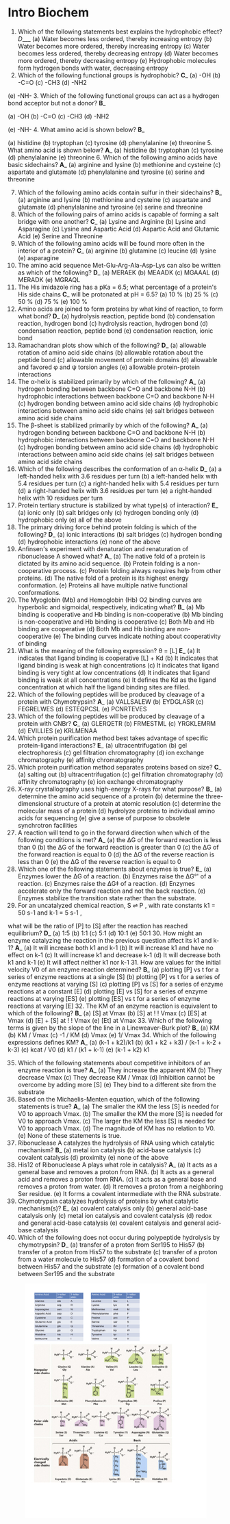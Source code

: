 # Intro Biochem

1. Which of the following statements best explains the hydrophobic effect? _D_\_\_\_ (a) Water becomes less ordered, thereby increasing entropy (b) Water becomes more ordered, thereby increasing entropy (c) Water becomes less ordered, thereby decreasing entropy (d) Water becomes more ordered, thereby decreasing entropy (e) Hydrophobic molecules form hydrogen bonds with water, decreasing entropy
2. Which of the following functional groups is hydrophobic? **C**\_ (a) -OH (b) -C=O (c) -CH3 (d) -NH2

(e) -NH- 3. Which of the following functional groups can act as a hydrogen bond acceptor but not a donor? **B**\_

(a) -OH (b) -C=O (c) -CH3 (d) -NH2

(e) -NH- 4. What amino acid is shown below? **B**\_

(a) histidine (b) tryptophan (c) tyrosine (d) phenylalanine (e) threonine 5. What amino acid is shown below? **A**\_ (a) histidine (b) tryptophan (c) tyrosine (d) phenylalanine (e) threonine 6. Which of the following amino acids have basic sidechains? **A**\_ (a) arginine and lysine (b) methionine and cysteine (c) aspartate and glutamate (d) phenylalanine and tyrosine (e) serine and threonine

7. Which of the following amino acids contain sulfur in their sidechains? **B**\_ (a) arginine and lysine (b) methionine and cysteine (c) aspartate and glutamate (d) phenylalanine and tyrosine (e) serine and threonine
8. Which of the following pairs of amino acids is capable of forming a salt bridge with one another? **C**\_ (a) Lysine and Arginine (b) Lysine and Asparagine (c) Lysine and Aspartic Acid (d) Aspartic Acid and Glutamic Acid (e) Serine and Threonine
9. Which of the following amino acids will be found more often in the interior of a protein? **C**\_ (a) arginine (b) glutamine (c) leucine (d) lysine (e) asparagine
10. The amino acid sequence Met-Glu-Arg-Ala-Asp-Lys can also be written as which of the following? **D**\_ (a) MERAEK (b) MEAADK (c) MGAAAL (d) MERADK (e) MGRAQL
11. The His imidazole ring has a pKa = 6.5; what percentage of a protein's His side chains **C**\_ will be protonated at pH = 6.5? (a) 10 % (b) 25 % (c) 50 % (d) 75 % (e) 100 %
12. Amino acids are joined to form proteins by what kind of reaction, to form what bond? **D**\_ (a) hydrolysis reaction, peptide bond (b) condensation reaction, hydrogen bond (c) hydrolysis reaction, hydrogen bond (d) condensation reaction, peptide bond (e) condensation reaction, ionic bond
13. Ramachandran plots show which of the following? **D**\_ (a) allowable rotation of amino acid side chains (b) allowable rotation about the peptide bond (c) allowable movement of protein domains (d) allowable and favored φ and ψ torsion angles (e) allowable protein-protein interactions
14. The α-helix is stabilized primarily by which of the following? **A**\_ (a) hydrogen bonding between backbone C=O and backbone N-H (b) hydrophobic interactions between backbone C=O and backbone N-H (c) hydrogen bonding between amino acid side chains (d) hydrophobic interactions between amino acid side chains (e) salt bridges between amino acid side chains
15. The β-sheet is stabilized primarily by which of the following? **A**\_ (a) hydrogen bonding between backbone C=O and backbone N-H (b) hydrophobic interactions between backbone C=O and backbone N-H (c) hydrogen bonding between amino acid side chains (d) hydrophobic interactions between amino acid side chains (e) salt bridges between amino acid side chains
16. Which of the following describes the conformation of an α-helix **D**\_ (a) a left-handed helix with 3.6 residues per turn (b) a left-handed helix with 5.4 residues per turn (c) a right-handed helix with 5.4 residues per turn (d) a right-handed helix with 3.6 residues per turn (e) a right-handed helix with 10 residues per turn
17. Protein tertiary structure is stabilized by what type(s) of interaction? **E**\_ (a) ionic only (b) salt bridges only (c) hydrogen bonding only (d) hydrophobic only (e) all of the above
18. The primary driving force behind protein folding is which of the following? **D**\_ (a) ionic interactions (b) salt bridges (c) hydrogen bonding (d) hydrophobic interactions (e) none of the above
19. Anfinsen's experiment with denaturation and renaturation of ribonuclease A showed what? **A**\_ (a) The native fold of a protein is dictated by its amino acid sequence. (b) Protein folding is a non-cooperative process. (c) Protein folding always requires help from other proteins. (d) The native fold of a protein is its highest energy conformation. (e) Proteins all have multiple native functional conformations.
20. The Myoglobin (Mb) and Hemoglobin (Hb) O2 binding curves are hyperbolic and sigmoidal, respectively, indicating what? **B**\_ (a) Mb binding is cooperative and Hb binding is non-cooperative (b) Mb binding is non-cooperative and Hb binding is cooperative (c) Both Mb and Hb binding are cooperative (d) Both Mb and Hb binding are non-cooperative (e) The binding curves indicate nothing about cooperativity of binding
21. What is the meaning of the following expression? θ = \[L] **E**\_ (a) It indicates that ligand binding is cooperative \[L] + Kd (b) It indicates that ligand binding is weak at high concentrations (c) It indicates that ligand binding is very tight at low concentrations (d) It indicates that ligand binding is weak at all concentrations (e) It defines the Kd as the ligand concentration at which half the ligand binding sites are filled.
22. Which of the following peptides will be produced by cleavage of a protein with Chymotrypsin? **A**\_ (a) VALLSALEW (b) EYDGLASR (c) FEGRELWES (d) ESTEQPCSL (e) PCNRTEVES
23. Which of the following peptides will be produced by cleavage of a protein with CNBr? **C**\_ (a) GLERQETR (b) FRMESTML (c) YRGKLEMRM (d) EVILLIES (e) KRLMENAA
24. Which protein purification method best takes advantage of specific protein-ligand interactions? **E**\_ (a) ultracentrifugation (b) gel electrophoresis (c) gel filtration chromatography (d) ion exchange chromatography (e) affinity chromatography
25. Which protein purification method separates proteins based on size? **C**\_ (a) salting out (b) ultracentrifugation (c) gel filtration chromatography (d) affinity chromatography (e) ion exchange chromatography
26. X-ray crystallography uses high-energy X-rays for what purpose? **B**\_ (a) determine the amino acid sequence of a protein (b) determine the three-dimensional structure of a protein at atomic resolution (c) determine the molecular mass of a protein (d) hydrolyze proteins to individual amino acids for sequencing (e) give a sense of purpose to obsolete synchrotron facilities
27. A reaction will tend to go in the forward direction when which of the following conditions is met? **A**\_ (a) the ΔG of the forward reaction is less than 0 (b) the ΔG of the forward reaction is greater than 0 (c) the ΔG of the forward reaction is equal to 0 (d) the ΔG of the reverse reaction is less than 0 (e) the ΔG of the reverse reaction is equal to 0
28. Which one of the following statements about enzymes is true? **E**\_ (a) Enzymes lower the ΔG of a reaction. (b) Enzymes raise the ΔG°' of a reaction. (c) Enzymes raise the ΔG‡ of a reaction. (d) Enzymes accelerate only the forward reaction and not the back reaction. (e) Enzymes stabilize the transition state rather than the substrate.
29. For an uncatalyzed chemical reaction, S ⇌ P , with rate constants k1 = 50 s-1 and k-1 = 5 s-1 ,

what will be the ratio of \[P] to \[S] after the reaction has reached equilibrium? **D**\_ (a) 1:5 (b) 1:1 (c) 5:1 (d) 10:1 (e) 50:1 30. How might an enzyme catalyzing the reaction in the previous question affect its k1 and k-1? **A**\_ (a) It will increase both k1 and k-1 (b) It will increase k1 and have no effect on k-1 (c) It will increase k1 and decrease k-1 (d) It will decrease both k1 and k-1 (e) It will affect neither k1 nor k-1 31. How are values for the initial velocity V0 of an enzyme reaction determined? **B**\_ (a) plotting \[P] vs t for a series of enzyme reactions at a single \[S] (b) plotting \[P] vs t for a series of enzyme reactions at varying \[S] (c) plotting \[P] vs \[S] for a series of enzyme reactions at a constant \[E] (d) plotting \[E] vs \[S] for a series of enzyme reactions at varying \[ES] (e) plotting \[ES] vs t for a series of enzyme reactions at varying \[E] 32. The KM of an enzyme reaction is equivalent to which of the following? **B**\_ (a) \[S] at Vmax (b) \[S] at ! ! Vmax (c) \[ES] at Vmax (d) \[E] + \[S] at ! ! Vmax (e) \[Et] at Vmax 33. Which of the following terms is given by the slope of the line in a Lineweaver-Burk plot? **B**\_ (a) KM (b) KM / Vmax (c) -1 / KM (d) Vmax (e) 1/ Vmax 34. Which of the following expressions defines KM? **A**\_ (a) (k-1 + k2)/k1 (b) (k1 + k2 + k3) / (k-1 + k-2 + k-3) (c) kcat / V0 (d) k1 / (k1 + k-1) (e) (k-1 + k2) k1

35. Which of the following statements about competitive inhibitors of an enzyme reaction is true? **A**\_ (a) They increase the apparent KM (b) They decrease Vmax (c) They decrease KM / Vmax (d) Inhibition cannot be overcome by adding more \[S] (e) They bind to a different site from the substrate
36. Based on the Michaelis-Menten equation, which of the following statements is true? **A**\_ (a) The smaller the KM the less \[S] is needed for V0 to approach Vmax. (b) The smaller the KM the more \[S] is needed for V0 to approach Vmax. (c) The larger the KM the less \[S] is needed for V0 to approach Vmax. (d) The magnitude of KM has no relation to V0. (e) None of these statements is true.
37. Ribonuclease A catalyzes the hydrolysis of RNA using which catalytic mechanism? **B**\_ (a) metal ion catalysis (b) acid-base catalysis (c) covalent catalysis (d) proximity (e) none of the above
38. His12 of Ribonuclease A plays what role in catalysis? **A**\_ (a) It acts as a general base and removes a proton from RNA. (b) It acts as a general acid and removes a proton from RNA. (c) It acts as a general base and removes a proton from water. (d) It removes a proton from a neighboring Ser residue. (e) It forms a covalent intermediate with the RNA substrate.
39. Chymotrypsin catalyzes hydrolysis of proteins by what catalytic mechanism(s)? **E**\_ (a) covalent catalysis only (b) general acid-base catalysis only (c) metal ion catalysis and covalent catalysis (d) redox and general acid-base catalysis (e) covalent catalysis and general acid-base catalysis
40. Which of the following does not occur during polypeptide hydrolysis by chymotrypsin? **D**\_ (a) transfer of a proton from Ser195 to His57 (b) transfer of a proton from His57 to the substrate (c) transfer of a proton from a water molecule to His57 (d) formation of a covalent bond between His57 and the substrate (e) formation of a covalent bond between Ser195 and the substrate

<figure><img src="../.gitbook/assets/Biochemistry.docx.jpg" alt=""><figcaption></figcaption></figure>
